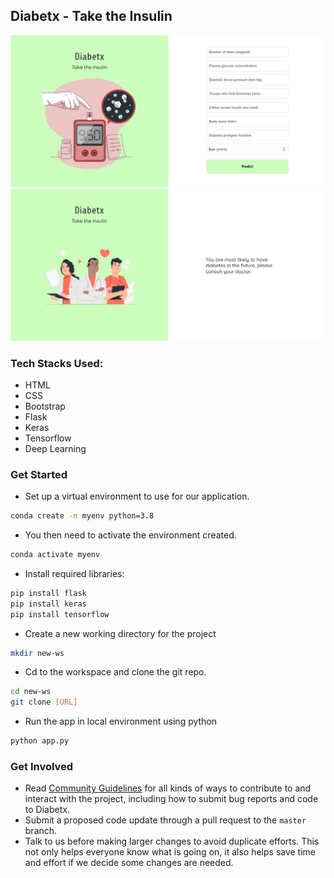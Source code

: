 ## Diabetx - Take the Insulin


![](image.PNG)
![](image_2.PNG)


### Tech Stacks Used:

- HTML
- CSS
- Bootstrap
- Flask
- Keras
- Tensorflow
- Deep Learning

### Get Started

- Set up a virtual environment to use for our application.
```sh
conda create -n myenv python=3.8
```
- You then need to activate the environment created.
```sh
conda activate myenv
```
- Install required libraries:
```sh
pip install flask
pip install keras
pip install tensorflow
```
- Create a new working directory for the project
```sh
mkdir new-ws
```
- Cd to the workspace and clone the git repo.
```sh
cd new-ws
git clone [URL]
```
- Run the app in local environment using python
```sh
python app.py
```

### Get Involved

*  Read [Community Guidelines](<https://github.com/yadvi12/Diabetx/blob/main/CONTRIBUTING.md>) for all
   kinds of ways to contribute to and interact with the project,
   including how to submit bug reports and
   code to Diabetx.
*  Submit a proposed code update through a pull request to the ``master`` branch.
*  Talk to us before making larger changes
   to avoid duplicate efforts. This not only helps everyone
   know what is going on, it also helps save time and effort if we decide
   some changes are needed.
